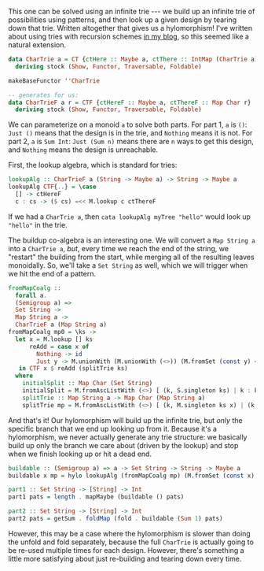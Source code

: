 This one can be solved using an infinite trie --- we build up an infinite trie
of possibilities using patterns, and then look up a given design by tearing
down that trie. Written altogether that gives us a hylomorphism! I've written
about using tries with recursion schemes [in my
blog](https://blog.jle.im/entry/tries-with-recursion-schemes.html), so this
seemed like a natural extension.

```haskell
data CharTrie a = CT {ctHere :: Maybe a, ctThere :: IntMap (CharTrie a)}
  deriving stock (Show, Functor, Traversable, Foldable)

makeBaseFunctor ''CharTrie

-- generates for us:
data CharTrieF a r = CTF {ctHereF :: Maybe a, ctThereF :: Map Char r}
  deriving stock (Show, Functor, Traversable, Foldable)
```

We can parameterize on a monoid `a` to solve both parts. For part 1, `a` is
`()`: `Just ()` means that the design is in the trie, and `Nothing` means it is
not.  For part 2, `a` is `Sum Int`: `Just (Sum n)` means there are `n` ways to get
this design, and `Nothing` means the design is unreachable.

First, the lookup algebra, which is standard for tries:

```haskell
lookupAlg :: CharTrieF a (String -> Maybe a) -> String -> Maybe a
lookupAlg CTF{..} = \case
  [] -> ctHereF
  c : cs -> ($ cs) =<< M.lookup c ctThereF
```

If we had a `CharTrie a`, then `cata lookupAlg myTree "hello"` would look up
`"hello"` in the trie.

The buildup co-algebra is an interesting one.  We will convert a `Map String a`
into a `CharTrie a`, _but_, every time we reach the end of the string, we
"restart" the building from the start, while merging all of the resulting
leaves monoidally. So, we'll take a `Set String` as well, which we will trigger
when we hit the end of a pattern.

```haskell
fromMapCoalg ::
  forall a.
  (Semigroup a) =>
  Set String ->
  Map String a ->
  CharTrieF a (Map String a)
fromMapCoalg mp0 = \ks ->
  let x = M.lookup [] ks
      reAdd = case x of
        Nothing -> id
        Just y -> M.unionWith (M.unionWith (<>)) (M.fromSet (const y) <$> initialSplit)
   in CTF x $ reAdd (splitTrie ks)
  where
    initialSplit :: Map Char (Set String)
    initialSplit = M.fromAscListWith (<>) [ (k, S.singleton ks) | k : ks <- toList mp0 ]
    splitTrie :: Map String a -> Map Char (Map String a)
    splitTrie mp = M.fromAscListWith (<>) [ (k, M.singleton ks x) | (k : ks, x) <- M.toList mp ]
```

And that's it! Our hylomorphism will build up the infinite trie, but _only_ the
specific branch that we end up looking up from it. Because it's a hylomorphism,
we never actually generate any trie structure: we basically build up only the
branch we care about (driven by the lookup) and stop when we finish looking up
or hit a dead end.

```haskell
buildable :: (Semigroup a) => a -> Set String -> String -> Maybe a
buildable x mp = hylo lookupAlg (fromMapCoalg mp) (M.fromSet (const x) mp)

part1 :: Set String -> [String] -> Int
part1 pats = length . mapMaybe (buildable () pats)

part2 :: Set String -> [String] -> Int
part2 pats = getSum . foldMap (fold . buildable (Sum 1) pats)
```

However, this may be a case where the hylomorphism is slower than doing the
unfold and fold separately, because the full `CharTrie` is actually going to be
re-used multiple times for each design. However, there's something a little
more satisfying about just re-building and tearing down every time.
